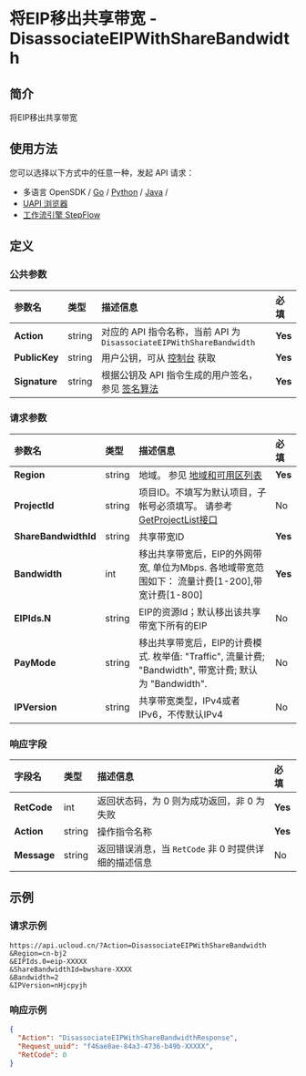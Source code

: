 # 将EIP移出共享带宽 - DisassociateEIPWithShareBandwidth

## 简介

将EIP移出共享带宽






## 使用方法

您可以选择以下方式中的任意一种，发起 API 请求：
- 多语言 OpenSDK / [Go](https://github.com/ucloud/ucloud-sdk-go) / [Python](https://github.com/ucloud/ucloud-sdk-python3) / [Java](https://github.com/ucloud/ucloud-sdk-java) /
- [UAPI 浏览器](https://console.ucloud.cn/uapi/detail?id=DisassociateEIPWithShareBandwidth)
- [工作流引擎 StepFlow](https://console.ucloud.cn/stepflow/manage/)


## 定义

### 公共参数

| 参数名 | 类型 | 描述信息 | 必填 |
|:---|:---|:---|:---|
| **Action**     | string  | 对应的 API 指令名称，当前 API 为 `DisassociateEIPWithShareBandwidth`                        | **Yes** |
| **PublicKey**  | string  | 用户公钥，可从 [控制台](https://console.ucloud.cn/uapi/apikey) 获取                                             | **Yes** |
| **Signature**  | string  | 根据公钥及 API 指令生成的用户签名，参见 [签名算法](api/summary/signature.md)  | **Yes** |

### 请求参数

| 参数名 | 类型 | 描述信息 | 必填 |
|:---|:---|:---|:---|
| **Region** | string | 地域。 参见 [地域和可用区列表](api/summary/regionlist) |**Yes**|
| **ProjectId** | string | 项目ID。不填写为默认项目，子帐号必须填写。 请参考[GetProjectList接口](api/summary/get_project_list) |No|
| **ShareBandwidthId** | string | 共享带宽ID |**Yes**|
| **Bandwidth** | int | 移出共享带宽后，EIP的外网带宽, 单位为Mbps. 各地域带宽范围如下：  流量计费[1-200],带宽计费[1-800] |**Yes**|
| **EIPIds.N** | string | EIP的资源Id；默认移出该共享带宽下所有的EIP |No|
| **PayMode** | string | 移出共享带宽后，EIP的计费模式. 枚举值: "Traffic", 流量计费; "Bandwidth", 带宽计费;  默认为 "Bandwidth". |No|
| **IPVersion** | string | 共享带宽类型，IPv4或者IPv6，不传默认IPv4 |No|

### 响应字段

| 字段名 | 类型 | 描述信息 | 必填 |
|:---|:---|:---|:---|
| **RetCode** | int | 返回状态码，为 0 则为成功返回，非 0 为失败 |**Yes**|
| **Action** | string | 操作指令名称 |**Yes**|
| **Message** | string | 返回错误消息，当 `RetCode` 非 0 时提供详细的描述信息 |No|




## 示例

### 请求示例
    
```
https://api.ucloud.cn/?Action=DisassociateEIPWithShareBandwidth
&Region=cn-bj2
&EIPIds.0=eip-XXXXX
&ShareBandwidthId=bwshare-XXXX
&Bandwidth=2
&IPVersion=nHjcpyjh
```

### 响应示例
    
```json
{
  "Action": "DisassociateEIPWithShareBandwidthResponse",
  "Request_uuid": "f46ae8ae-84a3-4736-b49b-XXXXX",
  "RetCode": 0
}
```





